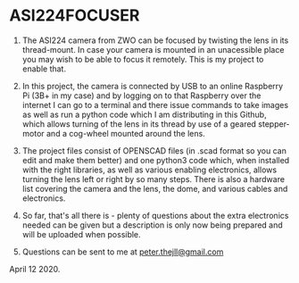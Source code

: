 # ASI224FOCUSER

1) The ASI224 camera from ZWO can be focused by twisting the lens in its thread-mount. In case your camera is mounted in an unacessible place you may wish to be able to focus it remotely. This is my project to enable that.

2) In this project, the camera is connected by USB to an online Raspberry Pi (3B+ in my case) and by logging on to that Raspberry over the internet I can go to a terminal and there issue commands to take images as well as run a python code which I am distributing in this Github, which allows turning of the lens in its thread by use of a geared stepper-motor and a cog-wheel mounted around the lens.

3) The project files consist of OPENSCAD files (in .scad format so you can edit and make them better) and one python3 code which, when installed with the right libraries, as well as various enabling electronics, allows turning the lens left or right by so many steps. There is also a hardware list covering the camera and the lens, the dome, and various cables and electronics.

4) So far, that's all there is - plenty of questions about the extra electronics needed can be given but a description is only now being prepared and will be uploaded when possible.

5) Questions can be sent to me at peter.thejll@gmail.com

April 12 2020.
